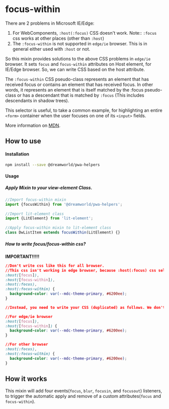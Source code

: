 # focus-within

There are 2 problems in Microsoft IE/Edge:
1. For WebComponents, `:host(:focus)` CSS doesn't work. Note:: `:focus` css works at other places (other than `:host`)
2. The `:focus-within` is not supported in `edge/ie` browser. This is in general either used with `:host` or not.


So this mixin provides solutions to the above CSS problems in `edge/ie` browser. It sets `focus` and `focus-within` attributes on Host element, for IE/Edge browser. So, we can write CSS based on the host attribute.


The `:focus-within` CSS pseudo-class represents an element that has received focus or contains an element that has received focus. In other words, it represents an element that is itself matched by the :focus pseudo-class or has a descendant that is matched by `:focus` (This includes descendants in shadow trees).

This selector is useful, to take a common example, for highlighting an entire `<form>` container when the user focuses on one of its `<input>` fields.

More information on [MDN](https://developer.mozilla.org/en-US/docs/Web/CSS/:focus-within).


## How to use

#### Installation
```sh
npm install --save @dreamworld/pwa-helpers
```

#### Usage

##### Apply Mixin to your view-element Class.
```javascript
//Import focus-within mixin
import {focusWithin} from '@dreamworld/pwa-helpers';
	
//Import lit-element class
import {LitElement} from 'lit-element';
	
//Apply focus-within mixin to lit-element class
class DwListItem extends focusWithin(LitElement) {}
```

##### How to write focus/focus-within css?

**IMPORTANT!!!!!**
```css
//Don't write css like this for all browser.
//This css isn't working in edge browser, because :host(:focus) css selector is ignored in edge/ie browser.
:host([focus]),
:host([focus-within]),
:host(:focus),
:host(:focus-within) {
  background-color: var(--mdc-theme-primary, #6200ee);
}

//Instead, you need to write your CSS (duplicated) as follows. We don't know why, by above syntax doesn't work.

//For edge/ie browser
:host([focus]),
:host([focus-within]) {
  background-color: var(--mdc-theme-primary, #6200ee);
}

//For other browser
:host(:focus),
:host(:focus-within) {
  background-color: var(--mdc-theme-primary, #6200ee);
}
```

## How it works

This mixin will add four events(`focus`, `blur`, `focusin`, and `focusout`) listeners, to trigger the automatic apply and remove of a custom attributes(`focus` and `focus-within`).